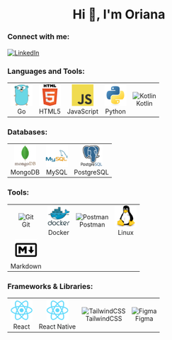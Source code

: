 <h1 align="center">Hi 👋, I'm Oriana</h1>

<h3 align="left">Connect with me:</h3>
<p align="left">
  <a href="https://linkedin.com/in/oriana-i-143588119" target="blank">
    <img align="center" src="https://raw.githubusercontent.com/rahuldkjain/github-profile-readme-generator/master/src/images/icons/Social/linked-in-alt.svg" alt="LinkedIn" height="30" width="40" />
  </a>
</p>

<h3 align="left">Languages and Tools:</h3>

<table>
  <tr>
    <td align="center">
      <img src="https://raw.githubusercontent.com/devicons/devicon/master/icons/go/go-original.svg" alt="Go" width="50" height="50"/>
      <br>Go
    </td>
    <td align="center">
      <img src="https://raw.githubusercontent.com/devicons/devicon/master/icons/html5/html5-original-wordmark.svg" alt="HTML5" width="50" height="50"/>
      <br>HTML5
    </td>
    <td align="center">
      <img src="https://raw.githubusercontent.com/devicons/devicon/master/icons/javascript/javascript-original.svg" alt="JavaScript" width="50" height="50"/>
      <br>JavaScript
    </td>
    <td align="center">
      <img src="https://raw.githubusercontent.com/devicons/devicon/master/icons/python/python-original.svg" alt="Python" width="50" height="50"/>
      <br>Python
    </td>
    <td align="center">
      <img src="https://www.vectorlogo.zone/logos/kotlinlang/kotlinlang-icon.svg" alt="Kotlin" width="50" height="50"/>
      <br>Kotlin
    </td>
  </tr>
</table>

<h3 align="left">Databases:</h3>
<table>
  <tr>
    <td align="center">
      <img src="https://raw.githubusercontent.com/devicons/devicon/master/icons/mongodb/mongodb-original-wordmark.svg" alt="MongoDB" width="50" height="50"/>
      <br>MongoDB
    </td>
    <td align="center">
      <img src="https://raw.githubusercontent.com/devicons/devicon/master/icons/mysql/mysql-original-wordmark.svg" alt="MySQL" width="50" height="50"/>
      <br>MySQL
    </td>
    <td align="center">
      <img src="https://raw.githubusercontent.com/devicons/devicon/master/icons/postgresql/postgresql-original-wordmark.svg" alt="PostgreSQL" width="50" height="50"/>
      <br>PostgreSQL
    </td>
  </tr>
</table>

<h3 align="left">Tools:</h3>
<table>
  <tr>
    <td align="center">
      <img src="https://www.vectorlogo.zone/logos/git-scm/git-scm-icon.svg" alt="Git" width="50" height="50"/>
      <br>Git
    </td>
    <td align="center">
      <img src="https://raw.githubusercontent.com/devicons/devicon/master/icons/docker/docker-original-wordmark.svg" alt="Docker" width="50" height="50"/>
      <br>Docker
    </td>
    <td align="center">
      <img src="https://www.vectorlogo.zone/logos/getpostman/getpostman-icon.svg" alt="Postman" width="50" height="50"/>
      <br>Postman
    </td>
    <td align="center">
      <img src="https://raw.githubusercontent.com/devicons/devicon/master/icons/linux/linux-original.svg" alt="Linux" width="50" height="50"/>
      <br>Linux
    </td>
  </tr>
  <tr>
    <td align="center">
      <img src="https://raw.githubusercontent.com/devicons/devicon/master/icons/markdown/markdown-original.svg" alt="Markdown" width="50" height="50"/>
      <br>Markdown
    </td>
  </tr>
</table>

<h3 align="left">Frameworks & Libraries:</h3>
<table>
  <tr>
    <td align="center">
      <img src="https://raw.githubusercontent.com/devicons/devicon/master/icons/react/react-original.svg" alt="React" width="50" height="50"/>
      <br>React
    </td>
    <td align="center">
      <img src="https://raw.githubusercontent.com/devicons/devicon/master/icons/react/react-original.svg" alt="React Native" width="50" height="50"/>
      <br>React Native
    </td>
    <td align="center">
      <img src="https://www.vectorlogo.zone/logos/tailwindcss/tailwindcss-icon.svg" alt="TailwindCSS" width="50" height="50"/>
      <br>TailwindCSS
    </td>
    <td align="center">
      <img src="https://www.vectorlogo.zone/logos/figma/figma-icon.svg" alt="Figma" width="50" height="50"/>
      <br>Figma
    </td>
  </tr>
</table>
